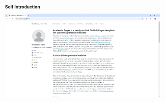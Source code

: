 # 
**Self Introduction**

![Academic Pages template example](images/homepage.png "Academic Pages template example")
